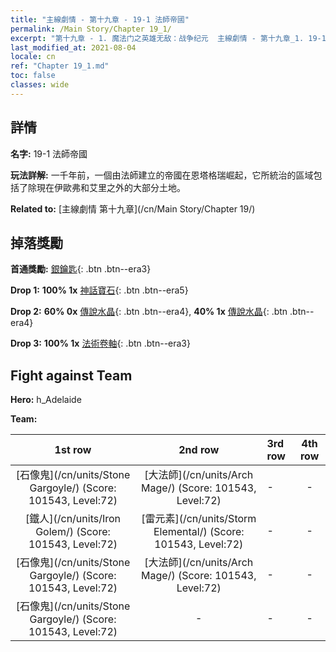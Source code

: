 ```yaml
---
title: "主線劇情 - 第十九章 - 19-1 法師帝國"
permalink: /Main Story/Chapter 19_1/
excerpt: "第十九章 - 1. 魔法门之英雄无敌：战争纪元  主線劇情 - 第十九章_1. 19-1 法師帝國"
last_modified_at: 2021-08-04
locale: cn
ref: "Chapter 19_1.md"
toc: false
classes: wide
---
```


## 詳情

 **名字:** 19-1 法師帝國

 **玩法詳解:** 一千年前，一個由法師建立的帝國在恩塔格瑞崛起，它所統治的區域包括了除現在伊歐弗和艾里之外的大部分土地。

 **Related to:** [主線劇情 第十九章](/cn/Main Story/Chapter 19/)

## 掉落獎勵

 **首通獎勵:** [銀鑰匙](/cn/Items/con_693/){: .btn .btn--era3}

 **Drop 1:** **100% 1x** [神話寶石](/cn/Items/mat_65/){: .btn .btn--era5}

 **Drop 2:** **60% 0x** [傳說水晶](/cn/Items/mat_59/){: .btn .btn--era4}, **40% 1x** [傳說水晶](/cn/Items/mat_59/){: .btn .btn--era4}

 **Drop 3:** **100% 1x** [法術卷軸](/cn/Items/con_694/){: .btn .btn--era3}


## Fight against Team
 **Hero:** h_Adelaide

 **Team:**


  | 1st row | 2nd row | 3rd row | 4th row |
  |:----:|:----:|:----|:----:|
  | [石像鬼](/cn/units/Stone Gargoyle/) (Score: 101543, Level:72)  | [大法師](/cn/units/Arch Mage/) (Score: 101543, Level:72)  | - | - |
  | [鐵人](/cn/units/Iron Golem/) (Score: 101543, Level:72)  | [雷元素](/cn/units/Storm Elemental/) (Score: 101543, Level:72)  | - | - |
  | [石像鬼](/cn/units/Stone Gargoyle/) (Score: 101543, Level:72)  | [大法師](/cn/units/Arch Mage/) (Score: 101543, Level:72)  | - | - |
  | [石像鬼](/cn/units/Stone Gargoyle/) (Score: 101543, Level:72)  | - | - | - |


